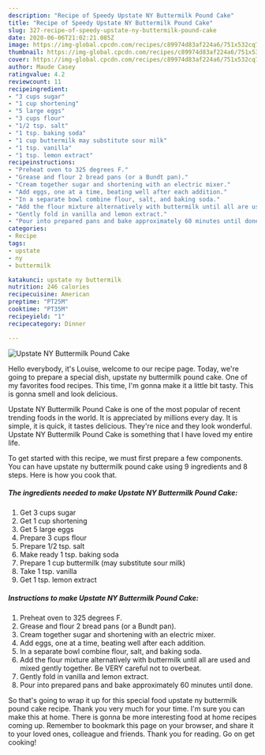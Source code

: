 ```yaml
---
description: "Recipe of Speedy Upstate NY Buttermilk Pound Cake"
title: "Recipe of Speedy Upstate NY Buttermilk Pound Cake"
slug: 327-recipe-of-speedy-upstate-ny-buttermilk-pound-cake
date: 2020-06-06T21:02:21.085Z
image: https://img-global.cpcdn.com/recipes/c89974d83af224a6/751x532cq70/upstate-ny-buttermilk-pound-cake-recipe-main-photo.jpg
thumbnail: https://img-global.cpcdn.com/recipes/c89974d83af224a6/751x532cq70/upstate-ny-buttermilk-pound-cake-recipe-main-photo.jpg
cover: https://img-global.cpcdn.com/recipes/c89974d83af224a6/751x532cq70/upstate-ny-buttermilk-pound-cake-recipe-main-photo.jpg
author: Maude Casey
ratingvalue: 4.2
reviewcount: 11
recipeingredient:
- "3 cups sugar"
- "1 cup shortening"
- "5 large eggs"
- "3 cups flour"
- "1/2 tsp. salt"
- "1 tsp. baking soda"
- "1 cup buttermilk may substitute sour milk"
- "1 tsp. vanilla"
- "1 tsp. lemon extract"
recipeinstructions:
- "Preheat oven to 325 degrees F."
- "Grease and flour 2 bread pans (or a Bundt pan)."
- "Cream together sugar and shortening with an electric mixer."
- "Add eggs, one at a time, beating well after each addition."
- "In a separate bowl combine flour, salt, and baking soda."
- "Add the flour mixture alternatively with buttermilk until all are used and mixed gently together. Be VERY careful not to overbeat."
- "Gently fold in vanilla and lemon extract."
- "Pour into prepared pans and bake approximately 60 minutes until done."
categories:
- Recipe
tags:
- upstate
- ny
- buttermilk

katakunci: upstate ny buttermilk 
nutrition: 246 calories
recipecuisine: American
preptime: "PT25M"
cooktime: "PT35M"
recipeyield: "1"
recipecategory: Dinner

---
```



![Upstate NY Buttermilk Pound Cake](https://img-global.cpcdn.com/recipes/c89974d83af224a6/751x532cq70/upstate-ny-buttermilk-pound-cake-recipe-main-photo.jpg)

Hello everybody, it's Louise, welcome to our recipe page. Today, we're going to prepare a special dish, upstate ny buttermilk pound cake. One of my favorites food recipes. This time, I'm gonna make it a little bit tasty. This is gonna smell and look delicious.

Upstate NY Buttermilk Pound Cake is one of the most popular of recent trending foods in the world. It is appreciated by millions every day. It is simple, it is quick, it tastes delicious. They're nice and they look wonderful. Upstate NY Buttermilk Pound Cake is something that I have loved my entire life.




To get started with this recipe, we must first prepare a few components. You can have upstate ny buttermilk pound cake using 9 ingredients and 8 steps. Here is how you cook that.

<!--inarticleads1-->

##### The ingredients needed to make Upstate NY Buttermilk Pound Cake:

1. Get 3 cups sugar
1. Get 1 cup shortening
1. Get 5 large eggs
1. Prepare 3 cups flour
1. Prepare 1/2 tsp. salt
1. Make ready 1 tsp. baking soda
1. Prepare 1 cup buttermilk (may substitute sour milk)
1. Take 1 tsp. vanilla
1. Get 1 tsp. lemon extract




<!--inarticleads2-->

##### Instructions to make Upstate NY Buttermilk Pound Cake:

1. Preheat oven to 325 degrees F.
1. Grease and flour 2 bread pans (or a Bundt pan).
1. Cream together sugar and shortening with an electric mixer.
1. Add eggs, one at a time, beating well after each addition.
1. In a separate bowl combine flour, salt, and baking soda.
1. Add the flour mixture alternatively with buttermilk until all are used and mixed gently together. Be VERY careful not to overbeat.
1. Gently fold in vanilla and lemon extract.
1. Pour into prepared pans and bake approximately 60 minutes until done.




So that's going to wrap it up for this special food upstate ny buttermilk pound cake recipe. Thank you very much for your time. I'm sure you can make this at home. There is gonna be more interesting food at home recipes coming up. Remember to bookmark this page on your browser, and share it to your loved ones, colleague and friends. Thank you for reading. Go on get cooking!
